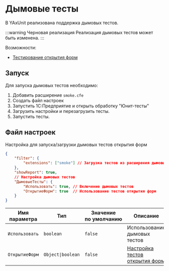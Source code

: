 # Дымовые тесты

В YAxUnit реализована поддержка дымовых тестов.

:::warning Черновая реализация
Реализация дымовых тестов может быть изменена.
:::

Возможности:

* [Тестирование открытия форм](opening-forms.md)

## Запуск

Для запуска дымовых тестов необходимо:

1. Добавить расширение `smoke.cfe`
2. Создать файл настроек
3. Запустить 1С:Предприятие и открыть обработку "Юнит-тесты"
4. Загрузить настройки и перезагрузить тесты.
5. Запустить тесты.

## Файл настроек

Настройка для запуска/загрузки дымовых тестов открытия форм

```json title="Дымовые тесты.json"
{
    "filter": {
        "extensions": ["smoke"] // Загрузка тестов из расширения дымовых тестов
    },
    "showReport": true,
    // Настройка дымовых тестов
    "ДымовыеТесты": {
        "Использовать": true, // Включение дымовых тестов
        "ОткрытиеФорм": true  // Использование тестов открытия форм
    }
}
```

| Имя параметра  | Тип               | Значение по умолчанию | Описание                                                          |
|----------------|-------------------|-----------------------|-------------------------------------------------------------------|
| `Использовать` | `boolean`         | `false`               | Использование дымовых тестов                                      |
| `ОткрытиеФорм` | `Object\|boolean` | `false`               | [Настройка тестов открытия форм](opening-forms.md#настройки) |
